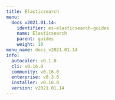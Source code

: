 ```yaml
---
title: Elasticsearch
menu:
  docs_v2021.01.14:
    identifier: es-elasticsearch-guides
    name: Elasticsearch
    parent: guides
    weight: 10
menu_name: docs_v2021.01.14
info:
  autocaler: v0.1.0
  cli: v0.16.0
  community: v0.16.0
  enterprise: v0.3.0
  installer: v0.16.0
  version: v2021.01.14
---
```


